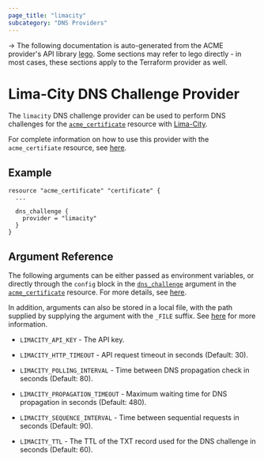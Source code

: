 ```yaml
---
page_title: "limacity"
subcategory: "DNS Providers"
---
```


-> The following documentation is auto-generated from the ACME
provider's API library [lego](https://go-acme.github.io/lego/).  Some
sections may refer to lego directly - in most cases, these sections
apply to the Terraform provider as well.

# Lima-City DNS Challenge Provider

The `limacity` DNS challenge provider can be used to perform DNS challenges for
the [`acme_certificate`][resource-acme-certificate] resource with
[Lima-City](https://www.lima-city.de).

[resource-acme-certificate]: ../resources/certificate.md

For complete information on how to use this provider with the `acme_certifiate`
resource, see [here][resource-acme-certificate-dns-challenges].

[resource-acme-certificate-dns-challenges]: ../resources/certificate.md#using-dns-challenges

## Example

```hcl
resource "acme_certificate" "certificate" {
  ...

  dns_challenge {
    provider = "limacity"
  }
}
```
## Argument Reference

The following arguments can be either passed as environment variables, or
directly through the `config` block in the
[`dns_challenge`][resource-acme-certificate-dns-challenge-arg] argument in the
[`acme_certificate`][resource-acme-certificate] resource. For more details, see
[here][resource-acme-certificate-dns-challenges].

[resource-acme-certificate-dns-challenge-arg]: ../resources/certificate.md#dns_challenge

In addition, arguments can also be stored in a local file, with the path
supplied by supplying the argument with the `_FILE` suffix. See
[here][acme-certificate-file-arg-example] for more information.

[acme-certificate-file-arg-example]: ../resources/certificate.md#using-variable-files-for-provider-arguments

* `LIMACITY_API_KEY` - The API key.

* `LIMACITY_HTTP_TIMEOUT` - API request timeout in seconds (Default: 30).
* `LIMACITY_POLLING_INTERVAL` - Time between DNS propagation check in seconds (Default: 80).
* `LIMACITY_PROPAGATION_TIMEOUT` - Maximum waiting time for DNS propagation in seconds (Default: 480).
* `LIMACITY_SEQUENCE_INTERVAL` - Time between sequential requests in seconds (Default: 90).
* `LIMACITY_TTL` - The TTL of the TXT record used for the DNS challenge in seconds (Default: 60).



